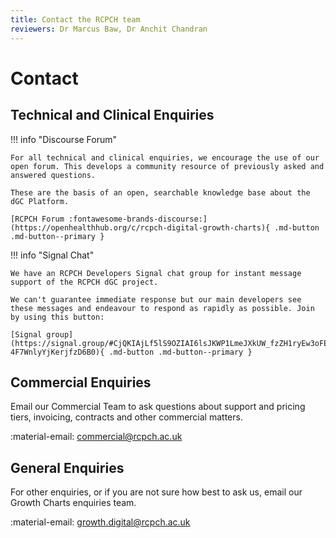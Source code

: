 ```yaml
---
title: Contact the RCPCH team
reviewers: Dr Marcus Baw, Dr Anchit Chandran
---
```


# Contact

## Technical and Clinical Enquiries

!!! info "Discourse Forum"

    For all technical and clinical enquiries, we encourage the use of our open forum. This develops a community resource of previously asked and answered questions.

    These are the basis of an open, searchable knowledge base about the dGC Platform.

    [RCPCH Forum :fontawesome-brands-discourse:](https://openhealthhub.org/c/rcpch-digital-growth-charts){ .md-button .md-button--primary }

!!! info "Signal Chat"

    We have an RCPCH Developers Signal chat group for instant message support of the RCPCH dGC project.

    We can't guarantee immediate response but our main developers see these messages and endeavour to respond as rapidly as possible. Join by using this button:

    [Signal group](https://signal.group/#CjQKIAjLf5lS9OZIAI6lsJKWP1LmeJXkUW_fzZH1ryEw3oFEEhBH-4F7WnlyYjKerjfzD6B0){ .md-button .md-button--primary }

## Commercial Enquiries

Email our Commercial Team to ask questions about support and pricing tiers, invoicing, contracts and other commercial matters.

:material-email: <commercial@rcpch.ac.uk>

## General Enquiries

For other enquiries, or if you are not sure how best to ask us, email our Growth Charts enquiries team.

:material-email: <growth.digital@rcpch.ac.uk>
